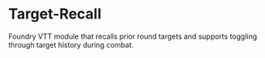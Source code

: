 # Target-Recall
Foundry VTT module that recalls prior round targets and supports toggling through target history during combat.
